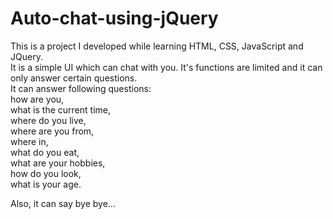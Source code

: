 Auto-chat-using-jQuery
======================

This is a project I developed while learning HTML, CSS, JavaScript and JQuery. <br/>
It is a simple UI which can chat with you. It's functions are limited and it can only answer certain questions. <br/>
It can answer following questions: <br/>
  <t>how are you, <br/>
  what is the current time,<br/>
  where do you live, <br/>
  where are you from, <br/>
  where in,<br/>
  what do you eat, <br/>
  what are your hobbies, <br/>
  how do you look, <br/>
  what is your age. <br/>
  
Also, it can say bye bye...
